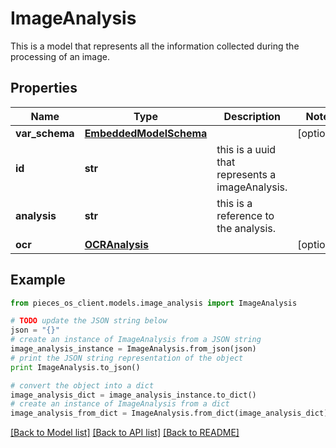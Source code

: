 # ImageAnalysis

This is a model that represents all the information collected during the processing of an image.

## Properties
Name | Type | Description | Notes
------------ | ------------- | ------------- | -------------
**var_schema** | [**EmbeddedModelSchema**](EmbeddedModelSchema.md) |  | [optional] 
**id** | **str** | this is a uuid that represents a imageAnalysis. | 
**analysis** | **str** | this is a reference to the analysis. | 
**ocr** | [**OCRAnalysis**](OCRAnalysis.md) |  | [optional] 

## Example

```python
from pieces_os_client.models.image_analysis import ImageAnalysis

# TODO update the JSON string below
json = "{}"
# create an instance of ImageAnalysis from a JSON string
image_analysis_instance = ImageAnalysis.from_json(json)
# print the JSON string representation of the object
print ImageAnalysis.to_json()

# convert the object into a dict
image_analysis_dict = image_analysis_instance.to_dict()
# create an instance of ImageAnalysis from a dict
image_analysis_from_dict = ImageAnalysis.from_dict(image_analysis_dict)
```
[[Back to Model list]](../README.md#documentation-for-models) [[Back to API list]](../README.md#documentation-for-api-endpoints) [[Back to README]](../README.md)



